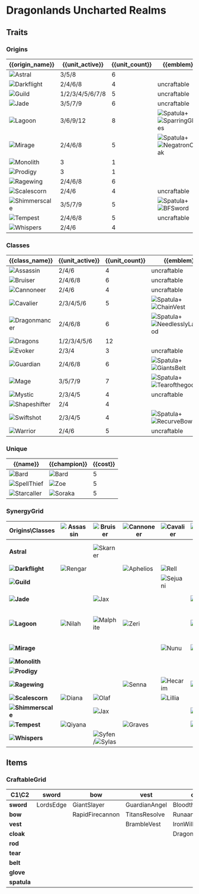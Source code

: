 # Dragonlands Uncharted Realms

## Traits
### Origins
| {{origin_name}}                                            | {{unit_active}} | {{unit_count}} | {{emblem}}                                                                                                    | {{desc}} |
| -                                                          | -               | -              | -                                                                                                             | -        |
| ![Astral](../tfttraits/icon/set7.5/Astral.svg)             | 3/5/8           | 6              |                                                                                                               |          |
| ![Darkflight](../tfttraits/icon/set7.5/Darkflight.svg)     | 2/4/6/8         | 4              | uncraftable                                                                                                   |          |
| ![Guild](../tfttraits/icon/set7.5/Guild.svg)               | 1/2/3/4/5/6/7/8 | 5              | uncraftable                                                                                                   |          |
| ![Jade](../tfttraits/icon/set7.5/Jade.svg)                 | 3/5/7/9         | 6              | uncraftable                                                                                                   |          |
| ![Lagoon](../tfttraits/icon/set7.5/Lagoon.svg)             | 3/6/9/12        | 8              | ![Spatula](../tftitems/icon/set7.5/Spatula.png)+![SparringGloves](../tftitems/icon/set7.5/SparringGloves.png) |          |
| ![Mirage](../tfttraits/icon/set7.5/Mirage.svg)             | 2/4/6/8         | 5              | ![Spatula](../tftitems/icon/set7.5/Spatula.png)+![NegatronCloak](../tftitems/icon/set7.5/NegatronCloak.png)   |          |
| ![Monolith](../tfttraits/icon/set7.5/Monolith.svg)         | 3               | 1              |                                                                                                               |          |
| ![Prodigy](../tfttraits/icon/set7.5/Prodigy.svg)           | 3               | 1              |                                                                                                               |          |
| ![Ragewing](../tfttraits/icon/set7.5/Ragewing.svg)         | 2/4/6/8         | 6              |                                                                                                               |          |
| ![Scalescorn](../tfttraits/icon/set7.5/Scalescorn.svg)     | 2/4/6           | 4              | uncraftable                                                                                                   |          |
| ![Shimmerscale](../tfttraits/icon/set7.5/Shimmerscale.svg) | 3/5/7/9         | 5              | ![Spatula](../tftitems/icon/set7.5/Spatula.png)+![BFSword](../tftitems/icon/set7.5/BFSword.png)               |          |
| ![Tempest](../tfttraits/icon/set7.5/Tempest.svg)           | 2/4/6/8         | 5              | uncraftable                                                                                                   |          |
| ![Whispers](../tfttraits/icon/set7.5/Whispers.svg)         | 2/4/6           | 4              |                                                                                                               |          |

### Classes
| {{class_name}}                                             | {{unit_active}} | {{unit_count}} | {{emblem}}                                                                                                            | {{desc}} |
| -                                                          | -               | -              | -                                                                                                                     | -        |
| ![Assassin](../tfttraits/icon/set7.5/Assassin.svg)         | 2/4/6           | 4              | uncraftable                                                                                                           |          |
| ![Bruiser](../tfttraits/icon/set7.5/Bruiser.svg)           | 2/4/6/8         | 6              | uncraftable                                                                                                           |          |
| ![Cannoneer](../tfttraits/icon/set7.5/Cannoneer.svg)       | 2/4/6           | 4              | uncraftable                                                                                                           |          |
| ![Cavalier](../tfttraits/icon/set7.5/Cavalier.svg)         | 2/3/4/5/6       | 5              | ![Spatula](../tftitems/icon/set7.5/Spatula.png)+![ChainVest](../tftitems/icon/set7.5/ChainVest.png)                   |          |
| ![Dragonmancer](../tfttraits/icon/set7.5/Dragonmancer.svg) | 2/4/6/8         | 6              | ![Spatula](../tftitems/icon/set7.5/Spatula.png)+![NeedlesslyLargeRod](../tftitems/icon/set7.5/NeedlesslyLargeRod.png) |          |
| ![Dragons](../tfttraits/icon/set7.5/Dragons.svg)           | 1/2/3/4/5/6     | 12             |                                                                                                                       |          |
| ![Evoker](../tfttraits/icon/set7.5/Evoker.svg)             | 2/3/4           | 3              | uncraftable                                                                                                           |          |
| ![Guardian](../tfttraits/icon/set7.5/Guardian.svg)         | 2/4/6/8         | 6              | ![Spatula](../tftitems/icon/set7.5/Spatula.png)+![GiantsBelt](../tftitems/icon/set7.5/GiantsBelt.png)                 |          |
| ![Mage](../tfttraits/icon/set7.5/Mage.svg)                 | 3/5/7/9         | 7              | ![Spatula](../tftitems/icon/set7.5/Spatula.png)+![Tearofthegoddess](../tftitems/icon/set7.5/Tearofthegoddess.png)     |          |
| ![Mystic](../tfttraits/icon/set7.5/Mystic.svg)             | 2/3/4/5         | 4              | uncraftable                                                                                                           |          |
| ![Shapeshifter](../tfttraits/icon/set7.5/Shapeshifter.svg) | 2/4             | 4              |                                                                                                                       |          |
| ![Swiftshot](../tfttraits/icon/set7.5/Swiftshot.svg)       | 2/3/4/5         | 4              | ![Spatula](../tftitems/icon/set7.5/Spatula.png)+![RecurveBow](../tftitems/icon/set7.5/RecurveBow.png)                 |          |
| ![Warrior](../tfttraits/icon/set7.5/Warrior.svg)           | 2/4/6           | 5              | uncraftable                                                                                                           |          |

### Unique
| {{name}}                                               | {{champion}}                                      | {{cost}} |
| -                                                      | -                                                 | -        |
| ![Bard](../tfttraits/icon/set7.5/Bard.svg)             | ![Bard](../tftchampions/icon/set7.5/Bard.png)     | 5        |
| ![SpellThief](../tfttraits/icon/set7.5/SpellThief.svg) | ![Zoe](../tftchampions/icon/set7.5/Zoe.png)       | 5        |
| ![Starcaller](../tfttraits/icon/set7.5/Starcaller.svg) | ![Soraka](../tftchampions/icon/set7.5/Soraka.png) | 5        |

### SynergyGrid
| ****Origins\Classes****                                        | **![Assassin](../tfttraits/icon/set7.5/Assassin.svg)** | **![Bruiser](../tfttraits/icon/set7.5/Bruiser.svg)**                                            | **![Cannoneer](../tfttraits/icon/set7.5/Cannoneer.svg)** | **![Cavalier](../tfttraits/icon/set7.5/Cavalier.svg)** | **![Dragonmancer](../tfttraits/icon/set7.5/Dragonmancer.svg)** | **![Dragons](../tfttraits/icon/set7.5/Dragons.svg)**        | **![Evoker](../tfttraits/icon/set7.5/Evoker.svg)**          | **![Guardian](../tfttraits/icon/set7.5/Guardian.svg)**                                        | **![Mage](../tfttraits/icon/set7.5/Mage.svg)**                                                    | **![Mystic](../tfttraits/icon/set7.5/Mystic.svg)**      | **![Shapeshifter](../tfttraits/icon/set7.5/Shapeshifter.svg)** | **![Swiftshot](../tfttraits/icon/set7.5/Swiftshot.svg)** | **![Warrior](../tfttraits/icon/set7.5/Warrior.svg)**                                          |
| -                                                              | -                                                      | -                                                                                               | -                                                        | -                                                      | -                                                              | -                                                           | -                                                           | -                                                                                             | -                                                                                                 | -                                                       | -                                                              | -                                                        | -                                                                                             |
| **Astral**                                                     |                                                        | ![Skarner](../tftchampions/icon/set7.5/Skarner.png)                                             |                                                          |                                                        |                                                                | ![AurelionSol](../tftchampions/icon/set7.5/AurelionSol.png) | ![AurelionSol](../tftchampions/icon/set7.5/AurelionSol.png) |                                                                                               | ![Lux](../tftchampions/icon/set7.5/Lux.jpg)/![Vladimir](../tftchampions/icon/set7.5/Vladimir.png) |                                                         | ![Nidalee](../tftchampions/icon/set7.5/Nidalee.png)            | ![Varus](../tftchampions/icon/set7.5/Varus.png)          |                                                                                               |
| **![Darkflight](../tfttraits/icon/set7.5/Darkflight.svg)**     | ![Rengar](../tftchampions/icon/set7.5/Rengar.jpg)      |                                                                                                 | ![Aphelios](../tftchampions/icon/set7.5/Aphelios.jpg)    | ![Rell](../tftchampions/icon/set7.5/Rell.jpg)          |                                                                | ![Swain](../tftchampions/icon/set7.5/Swain.jpg)             |                                                             |                                                                                               |                                                                                                   |                                                         |                                                                |                                                          |                                                                                               |
| **![Guild](../tfttraits/icon/set7.5/Guild.svg)**               |                                                        |                                                                                                 |                                                          | ![Sejuani](../tftchampions/icon/set7.5/Sejuani.png)    |                                                                | ![Zippy](../tftchampions/icon/set7.5/Zippy.png)             |                                                             |                                                                                               |                                                                                                   | ![Bard](../tftchampions/icon/set7.5/Bard.png)           | ![Jayce](../tftchampions/icon/set7.5/Jayce.jpg)                | ![Twitch](../tftchampions/icon/set7.5/Twitch.png)        |                                                                                               |
| **![Jade](../tfttraits/icon/set7.5/Jade.svg)**                 |                                                        | ![Jax](../tftchampions/icon/set7.5/Jax.jpg)                                                     |                                                          |                                                        | ![Karma](../tftchampions/icon/set7.5/Karma.png)                | ![ShiOhYu](../tftchampions/icon/set7.5/ShiOhYu.png)         |                                                             |                                                                                               |                                                                                                   | ![ShiOhYu](../tftchampions/icon/set7.5/ShiOhYu.png)     | ![Gnar](../tftchampions/icon/set7.5/Gnar.png)                  |                                                          | ![MonkeyKing](../tftchampions/icon/set7.5/MonkeyKing.jpg)                                     |
| **![Lagoon](../tfttraits/icon/set7.5/Lagoon.svg)**             | ![Nilah](../tftchampions/icon/set7.5/Nilah.png)        | ![Malphite](../tftchampions/icon/set7.5/Malphite.jpg)                                           | ![Zeri](../tftchampions/icon/set7.5/Zeri.jpg)            |                                                        | ![Kaisa](../tftchampions/icon/set7.5/Kaisa.jpg)                | ![Sohm](../tftchampions/icon/set7.5/Sohm.jpg)               | ![Seraphine](../tftchampions/icon/set7.5/Seraphine.jpg)     | ![Zac](../tftchampions/icon/set7.5/Zac.jpg)                                                   | ![Sohm](../tftchampions/icon/set7.5/Sohm.jpg)/![Taliyah](../tftchampions/icon/set7.5/Taliyah.jpg) | ![Seraphine](../tftchampions/icon/set7.5/Seraphine.jpg) |                                                                |                                                          |                                                                                               |
| **![Mirage](../tfttraits/icon/set7.5/Mirage.svg)**             |                                                        |                                                                                                 |                                                          | ![Nunu](../tftchampions/icon/set7.5/Nunu.png)          | ![Yasuo](../tftchampions/icon/set7.5/Yasuo.png)                | ![Daeja](../tftchampions/icon/set7.5/Daeja.png)             |                                                             | ![Leona](../tftchampions/icon/set7.5/Leona.png)                                               |                                                                                                   |                                                         |                                                                |                                                          | ![Yasuo](../tftchampions/icon/set7.5/Yasuo.png)/![Yone](../tftchampions/icon/set7.5/Yone.png) |
| **![Monolith](../tfttraits/icon/set7.5/Monolith.svg)**         |                                                        |                                                                                                 |                                                          |                                                        |                                                                | ![Terra](../tftchampions/icon/set7.5/Terra.jpg)             |                                                             |                                                                                               |                                                                                                   |                                                         |                                                                |                                                          |                                                                                               |
| **![Prodigy](../tfttraits/icon/set7.5/Prodigy.svg)**           |                                                        |                                                                                                 |                                                          |                                                        |                                                                | ![Nomsy](../tftchampions/icon/set7.5/Nomsy.jpg)             |                                                             |                                                                                               |                                                                                                   |                                                         |                                                                |                                                          |                                                                                               |
| **![Ragewing](../tfttraits/icon/set7.5/Ragewing.svg)**         |                                                        |                                                                                                 | ![Senna](../tftchampions/icon/set7.5/Senna.png)          | ![Hecarim](../tftchampions/icon/set7.5/Hecarim.png)    | ![Sett](../tftchampions/icon/set7.5/Sett.png)                  | ![Shyvana](../tftchampions/icon/set7.5/Shyvana.png)         |                                                             | ![Rakan](../tftchampions/icon/set7.5/Rakan.jpg)                                               |                                                                                                   | ![Rakan](../tftchampions/icon/set7.5/Rakan.jpg)         | ![Shyvana](../tftchampions/icon/set7.5/Shyvana.png)            | ![Xayah](../tftchampions/icon/set7.5/Xayah.png)          |                                                                                               |
| **![Scalescorn](../tfttraits/icon/set7.5/Scalescorn.svg)**     | ![Diana](../tftchampions/icon/set7.5/Diana.png)        | ![Olaf](../tftchampions/icon/set7.5/Olaf.png)                                                   |                                                          | ![Lillia](../tftchampions/icon/set7.5/Lillia.png)      |                                                                |                                                             |                                                             | ![Braum](../tftchampions/icon/set7.5/Braum.png)                                               | ![Lillia](../tftchampions/icon/set7.5/Lillia.png)                                                 |                                                         |                                                                |                                                          | ![Olaf](../tftchampions/icon/set7.5/Olaf.png)                                                 |
| **![Shimmerscale](../tfttraits/icon/set7.5/Shimmerscale.svg)** |                                                        | ![Jax](../tftchampions/icon/set7.5/Jax.jpg)                                                     |                                                          |                                                        | ![Volibear](../tftchampions/icon/set7.5/Volibear.png)          | ![Idas](../tftchampions/icon/set7.5/Idas.png)               |                                                             | ![Idas](../tftchampions/icon/set7.5/Idas.png)/![Nasus](../tftchampions/icon/set7.5/Nasus.jpg) | ![Zoe](../tftchampions/icon/set7.5/Zoe.png)                                                       |                                                         |                                                                |                                                          |                                                                                               |
| **![Tempest](../tfttraits/icon/set7.5/Tempest.svg)**           | ![Qiyana](../tftchampions/icon/set7.5/Qiyana.png)      |                                                                                                 | ![Graves](../tftchampions/icon/set7.5/Graves.jpg)        |                                                        | ![LeeSin](../tftchampions/icon/set7.5/LeeSin.png)              | ![AoShin](../tftchampions/icon/set7.5/AoShin.png)           |                                                             |                                                                                               |                                                                                                   |                                                         |                                                                | ![Ezreal](../tftchampions/icon/set7.5/Ezreal.png)        |                                                                                               |
| **![Whispers](../tfttraits/icon/set7.5/Whispers.svg)**         |                                                        | ![Syfen](../tftchampions/icon/set7.5/Syfen.png)/![Sylas](../tftchampions/icon/set7.5/Sylas.png) |                                                          |                                                        |                                                                | ![Syfen](../tftchampions/icon/set7.5/Syfen.png)             | ![Zyra](../tftchampions/icon/set7.5/Zyra.jpg)               |                                                                                               | ![Sylas](../tftchampions/icon/set7.5/Sylas.png)                                                   |                                                         |                                                                |                                                          | ![Pantheon](../tftchampions/icon/set7.5/Pantheon.jpg)                                         |

## Items
### CraftableGrid
| ****C1\C2**** | **sword** | **bow**         | **vest**      | **cloak**        | **rod**               | **tear**      | **belt**       | **glove**      | **spatula**        |
| -             | -         | -               | -             | -                | -                     | -             | -              | -              | -                  |
| **sword**     | LordsEdge | GiantSlayer     | GuardianAngel | Bloodthirster    | HextechGunblade       | SpearofShojin | ZekesHerald    | InfinityEdge   | ShimmerscaleEmblem |
| **bow**       |           | RapidFirecannon | TitansResolve | RunaansHurricane | GuinsoosRageblade     | StatikkShiv   | ZzRotPortal    | LastWhisper    | SwiftshotEmblem    |
| **vest**      |           |                 | BrambleVest   | IronWill         | LocketoftheIronSolari | Fimbulwinter  | SunfireCape    | Shroud         | CavalierEmblem     |
| **cloak**     |           |                 |               | DragonsClaw      | IonicSpark            | Chalice       | Zephyr         | Quicksilver    | MirageEmblem       |
| **rod**       |           |                 |               |                  | RabadonsDeathcap      | LudensEcho    | Morellonomicon | ArcaneGauntlet | DragonmancerEmblem |
| **tear**      |           |                 |               |                  |                       | BlueSentinel  | Redemption     | HandofJustice  | MageEmblem         |
| **belt**      |           |                 |               |                  |                       |               | WarmogsArmor   | Backhand       | GuardianEmblem     |
| **glove**     |           |                 |               |                  |                       |               |                | ThiefsGloves   | LagoonEmblem       |
| **spatula**   |           |                 |               |                  |                       |               |                |                | ForceofNature      |